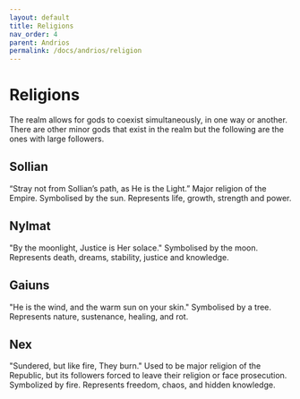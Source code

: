 ```yaml
---
layout: default
title: Religions
nav_order: 4
parent: Andrios
permalink: /docs/andrios/religion
---
```

# Religions

 The realm allows for gods to coexist simultaneously, in one way or another. There are other minor gods that exist in the realm but the following are the ones with large followers.


## Sollian
“Stray not from Sollian’s path,
as He is the Light.”
 Major religion of the Empire. Symbolised by the sun. Represents life, growth, strength and power.


## Nylmat
"By the moonlight, Justice is Her solace."
 Symbolised by the moon. Represents death, dreams, stability, justice and knowledge.

## Gaiuns
"He is the wind,
and the warm sun on your skin."
 Symbolised by a tree. Represents nature, sustenance, healing, and rot.

## Nex
"Sundered, but like fire, They burn."
 Used to be major religion of the Republic, but its followers forced to leave their religion or face prosecution. Symbolized by fire. Represents freedom, chaos, and hidden knowledge.
